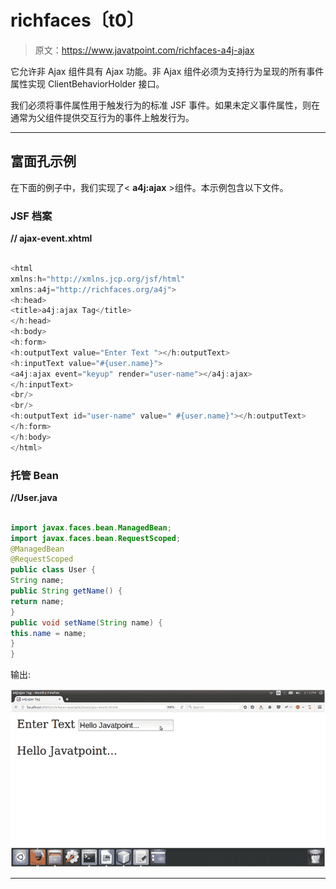 # richfaces〔t0〕

> 原文：<https://www.javatpoint.com/richfaces-a4j-ajax>

它允许非 Ajax 组件具有 Ajax 功能。非 Ajax 组件必须为支持行为呈现的所有事件属性实现 ClientBehaviorHolder 接口。

我们必须将事件属性用于触发行为的标准 JSF 事件。如果未定义事件属性，则在通常为父组件提供交互行为的事件上触发行为。

* * *

## 富面孔<ajax>示例</ajax>

在下面的例子中，我们实现了< **a4j:ajax** >组件。本示例包含以下文件。

### JSF 档案

**// ajax-event.xhtml**

```java

<html 
xmlns:h="http://xmlns.jcp.org/jsf/html"
xmlns:a4j="http://richfaces.org/a4j">
<h:head>
<title>a4j:ajax Tag</title>
</h:head>
<h:body>
<h:form>
<h:outputText value="Enter Text "></h:outputText>
<h:inputText value="#{user.name}">
<a4j:ajax event="keyup" render="user-name"></a4j:ajax>
</h:inputText>
<br/>
<br/>
<h:outputText id="user-name" value=" #{user.name}"></h:outputText>
</h:form>
</h:body>
</html>

```

### 托管 Bean

**//User.java**

```java

import javax.faces.bean.ManagedBean;
import javax.faces.bean.RequestScoped;
@ManagedBean
@RequestScoped
public class User {
String name;
public String getName() {
return name;
}
public void setName(String name) {
this.name = name;
}
}

```

输出:

![RichFaces A4j ajax 1](img/ad79893eb7eea21075a6cde43ef93c59.png)

* * *